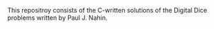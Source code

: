 This repositroy consists of the C-written solutions of the Digital Dice problems written by Paul J. Nahin.
